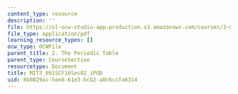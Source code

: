```yaml
---
content_type: resource
description: ''
file: https://ol-ocw-studio-app-production.s3.amazonaws.com/courses/3-091sc-introduction-to-solid-state-chemistry-fall-2010/8b0829ac5ee861e3bcb2a0c6ccfa6314_MIT3_091SCF10lec02_iPOD.pdf
file_type: application/pdf
learning_resource_types: []
ocw_type: OCWFile
parent_title: 2. The Periodic Table
parent_type: CourseSection
resourcetype: Document
title: MIT3_091SCF10lec02_iPOD
uid: 8b0829ac-5ee8-61e3-bcb2-a0c6ccfa6314
---
```

